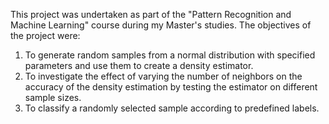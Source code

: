 This project was undertaken as part of the "Pattern Recognition and Machine Learning" course during my Master's studies. The objectives of the project were:

1. To generate random samples from a normal distribution with specified parameters and use them to create a density estimator.
2. To investigate the effect of varying the number of neighbors on the accuracy of the density estimation by testing the estimator on different sample sizes.
3. To classify a randomly selected sample according to predefined labels.
